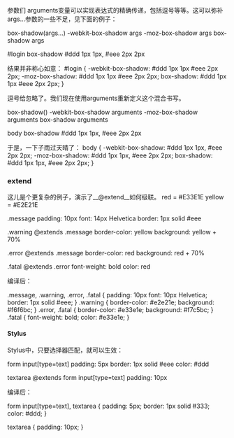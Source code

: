 参数们
arguments变量可以实现表达式的精确传递，包括逗号等等。这可以弥补args...参数的一些不足，见下面的例子：

box-shadow(args...)
  -webkit-box-shadow args
  -moz-box-shadow args
  box-shadow args

 #login
  box-shadow #ddd 1px 1px, #eee 2px 2px 

结果并非称心如意：
 #login {
  -webkit-box-shadow: #ddd 1px 1px #eee 2px 2px;
  -moz-box-shadow: #ddd 1px 1px #eee 2px 2px;
    box-shadow: #ddd 1px 1px #eee 2px 2px;
}

逗号给忽略了。我们现在使用arguments重新定义这个混合书写。

box-shadow()
  -webkit-box-shadow arguments
  -moz-box-shadow arguments
  box-shadow arguments

body
  box-shadow #ddd 1px 1px, #eee 2px 2px

于是，一下子雨过天晴了：
body {
  -webkit-box-shadow: #ddd 1px 1px, #eee 2px 2px;
  -moz-box-shadow: #ddd 1px 1px, #eee 2px 2px;
  box-shadow: #ddd 1px 1px, #eee 2px 2px;
}


### extend

这儿是个更复杂的例子，演示了__@extend__如何级联。
red = #E33E1E
yellow = #E2E21E

.message
  padding: 10px
  font: 14px Helvetica
  border: 1px solid #eee

.warning
  @extends .message
  border-color: yellow
  background: yellow + 70%

.error
  @extends .message
  border-color: red
  background: red + 70%

.fatal
  @extends .error
  font-weight: bold
  color: red

编译后：

.message,
.warning,
.error,
.fatal {
  padding: 10px 
  font: 10px Helvetica;
  border: 1px solid #eee;
}
.warning {
  border-color: #e2e21e;
  background: #f6f6bc;
}
.error,
.fatal {
  border-color: #e33e1e;
  background: #f7c5bc;
}
.fatal {
  font-weight: bold;
  color: #e33e1e;
}

#### Stylus

Stylus中，只要选择器匹配，就可以生效：

form
  input[type=text]
    padding: 5px
    border: 1px solid #eee
    color: #ddd

textarea
  @extends form input[type=text]
  padding: 10px

编译后：

form input[type=text],
textarea {
  padding: 5px;
  border: 1px solid #333;
  color: #ddd;
}

textarea {
  padding: 10px;
}